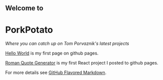 ## Welcome to
# PorkPotato

*Where you can catch up on Tom Porvaznik's latest projects*

[Hello World](https://tomporvaz.github.io/hello-world/) is my first page on github pages.

[Roman Quote Generator](https://tomporvaz.github.io/roman-quote-gen/) is my first React project I posted to github pages.



For more details see [GitHub Flavored Markdown](https://guides.github.com/features/mastering-markdown/).
